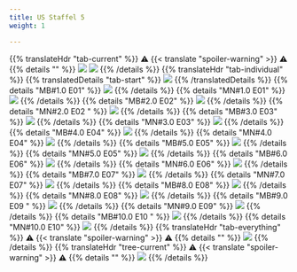 ```yaml
---
title: US Staffel 5
weight: 1

---
```

{{% translateHdr "tab-current" %}}
:warning: {{< translate "spoiler-warning" >}} :warning:
{{% details "" %}}
![](/sim-ayto/us05/us05_tab.png)
![](/sim-ayto/us05/us05_sum.png)
{{% /details %}}
{{% translateHdr "tab-individual" %}}
{{% translatedDetails "tab-start" %}}
![](/sim-ayto/us05/us05_0.png)
{{% /translatedDetails %}}
{{% details "MB#1.0 E01" %}}
![](/sim-ayto/us05/us05_1.png)
{{% /details %}}
{{% details "MN#1.0 E01" %}}
![](/sim-ayto/us05/us05_2.png)
{{% /details %}}
{{% details "MB#2.0 E02" %}}
![](/sim-ayto/us05/us05_3.png)
{{% /details %}}
{{% details "MN#2.0 E02 " %}}
![](/sim-ayto/us05/us05_4.png)
{{% /details %}}
{{% details "MB#3.0 E03" %}}
![](/sim-ayto/us05/us05_5.png)
{{% /details %}}
{{% details "MN#3.0 E03" %}}
![](/sim-ayto/us05/us05_6.png)
{{% /details %}}
{{% details "MB#4.0 E04" %}}
![](/sim-ayto/us05/us05_7.png)
{{% /details %}}
{{% details "MN#4.0 E04" %}}
![](/sim-ayto/us05/us05_8.png)
{{% /details %}}
{{% details "MB#5.0 E05" %}}
![](/sim-ayto/us05/us05_9.png)
{{% /details %}}
{{% details "MN#5.0 E05" %}}
![](/sim-ayto/us05/us05_10.png)
{{% /details %}}
{{% details "MB#6.0 E06" %}}
![](/sim-ayto/us05/us05_11.png)
{{% /details %}}
{{% details "MN#6.0 E06" %}}
![](/sim-ayto/us05/us05_12.png)
{{% /details %}}
{{% details "MB#7.0 E07" %}}
![](/sim-ayto/us05/us05_13.png)
{{% /details %}}
{{% details "MN#7.0 E07" %}}
![](/sim-ayto/us05/us05_14.png)
{{% /details %}}
{{% details "MB#8.0 E08" %}}
![](/sim-ayto/us05/us05_15.png)
{{% /details %}}
{{% details "MN#8.0 E08" %}}
![](/sim-ayto/us05/us05_16.png)
{{% /details %}}
{{% details "MB#9.0 E09 " %}}
![](/sim-ayto/us05/us05_17.png)
{{% /details %}}
{{% details "MN#9.0 E09" %}}
![](/sim-ayto/us05/us05_18.png)
{{% /details %}}
{{% details "MB#10.0 E10 " %}}
![](/sim-ayto/us05/us05_19.png)
{{% /details %}}
{{% details "MN#10.0 E10" %}}
![](/sim-ayto/us05/us05_20.png)
{{% /details %}}
{{% translateHdr "tab-everything" %}}
:warning: {{< translate "spoiler-warning" >}} :warning:
{{% details "" %}}
![](/sim-ayto/us05/us05.col.png)
{{% /details %}}
{{% translateHdr "tree-current" %}}
:warning: {{< translate "spoiler-warning" >}} :warning:
{{% details "" %}}
![](/sim-ayto/us05/us05.png)
{{% /details %}}
